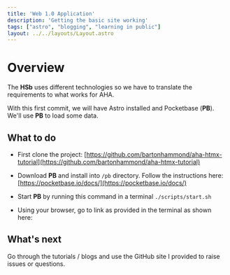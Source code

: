 ```yaml
---
title: 'Web 1.0 Application'
description: 'Getting the basic site working'
tags: ["astro", "blogging", "learning in public"]
layout: ../../layouts/Layout.astro
---
```


# Overview
The **HSb** uses different technologies so we have to translate the requirements to what works for AHA.

With this first commit, we will have Astro installed and Pocketbase (**PB**).  We'll use **PB** to load some data. 

## What to do
*  First clone the project: [https://github.com/bartonhammond/aha-htmx-tutorial](https://github.com/bartonhammond/aha-htmx-tutorial)

*  Download **PB** and install into `/pb`  directory.  Follow the instructions here: [https://pocketbase.io/docs/](https://pocketbase.io/docs/)

*  Start **PB** by running this command in a terminal   `./scripts/start.sh`

*  Using your browser, go to link as provided in the terminal as shown here:



## What's next
Go through the tutorials / blogs and use the GitHub site I provided to raise issues or questions.